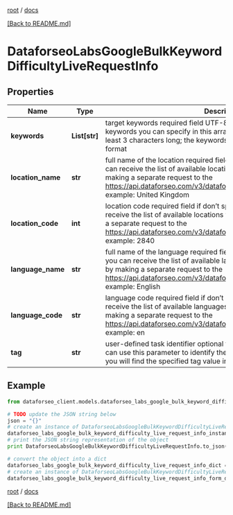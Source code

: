 [root](./../ "root") / [docs](./ "docs")

[[Back to README.md]](./../README.md "[Back to README.md]")

# DataforseoLabsGoogleBulkKeywordDifficultyLiveRequestInfo

## Properties

Name | Type | Description | Notes
------------ | ------------- | ------------- | -------------
**keywords** | **List[str]** | target keywords required field UTF-8 encoding maximum number of keywords you can specify in this array: 1000 each keyword should be at least 3 characters long; the keywords will be converted to lowercase format | [optional]
**location_name** | **str** | full name of the location required field if don’t specify location_code you can receive the list of available locations with their location_name by making a separate request to the https://api.dataforseo.com/v3/dataforseo_labs/locations_and_languages example: United Kingdom | [optional]
**location_code** | **int** | location code required field if don’t specify location_name you can receive the list of available locations with their location_code by making a separate request to the https://api.dataforseo.com/v3/dataforseo_labs/locations_and_languages example: 2840 | [optional]
**language_name** | **str** | full name of the language required field if don’t specify language_code you can receive the list of available languages with their language_name by making a separate request to the https://api.dataforseo.com/v3/dataforseo_labs/locations_and_languages example: English | [optional]
**language_code** | **str** | language code required field if don’t specify language_name you can receive the list of available languages with their language_code by making a separate request to the https://api.dataforseo.com/v3/dataforseo_labs/locations_and_languages example: en | [optional]
**tag** | **str** | user-defined task identifier optional field the character limit is 255 you can use this parameter to identify the task and match it with the result you will find the specified tag value in the data object of the response | [optional]

## Example

```python
from dataforseo_client.models.dataforseo_labs_google_bulk_keyword_difficulty_live_request_info import DataforseoLabsGoogleBulkKeywordDifficultyLiveRequestInfo

# TODO update the JSON string below
json = "{}"
# create an instance of DataforseoLabsGoogleBulkKeywordDifficultyLiveRequestInfo from a JSON string
dataforseo_labs_google_bulk_keyword_difficulty_live_request_info_instance = DataforseoLabsGoogleBulkKeywordDifficultyLiveRequestInfo.from_json(json)
# print the JSON string representation of the object
print DataforseoLabsGoogleBulkKeywordDifficultyLiveRequestInfo.to_json()

# convert the object into a dict
dataforseo_labs_google_bulk_keyword_difficulty_live_request_info_dict = dataforseo_labs_google_bulk_keyword_difficulty_live_request_info_instance.to_dict()
# create an instance of DataforseoLabsGoogleBulkKeywordDifficultyLiveRequestInfo from a dict
dataforseo_labs_google_bulk_keyword_difficulty_live_request_info_form_dict = dataforseo_labs_google_bulk_keyword_difficulty_live_request_info.from_dict(dataforseo_labs_google_bulk_keyword_difficulty_live_request_info_dict)
```

  

[root](./../ "root") / [docs](./ "docs")

[[Back to README.md]](./../README.md "[Back to README.md]")